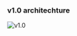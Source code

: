 ### v1.0 architechture

![v1.0](https://github.com/moonblade/watermark/raw/worker/assets/archv1.0.png)